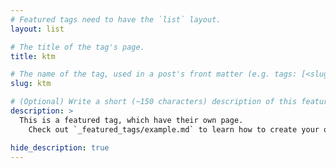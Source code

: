```yaml
---
# Featured tags need to have the `list` layout.
layout: list

# The title of the tag's page.
title: ktm

# The name of the tag, used in a post's front matter (e.g. tags: [<slug>]).
slug: ktm

# (Optional) Write a short (~150 characters) description of this featured tag.
description: >
  This is a featured tag, which have their own page.
    Check out `_featured_tags/example.md` to learn how to create your own.

hide_description: true
---
```

